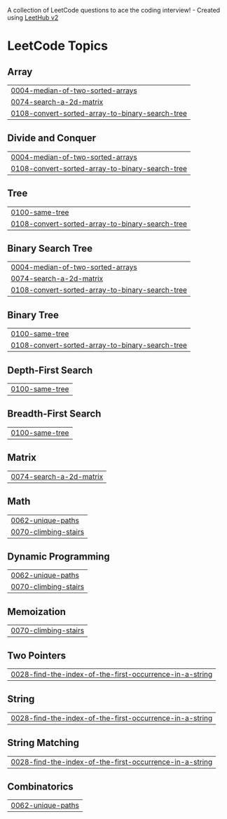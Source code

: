A collection of LeetCode questions to ace the coding interview! - Created using [LeetHub v2](https://github.com/arunbhardwaj/LeetHub-2.0)
<!---LeetCode Topics Start-->
# LeetCode Topics
## Array
|  |
| ------- |
| [0004-median-of-two-sorted-arrays](https://github.com/AryaPratap310/LeetCode/tree/master/0004-median-of-two-sorted-arrays) |
| [0074-search-a-2d-matrix](https://github.com/AryaPratap310/LeetCode/tree/master/0074-search-a-2d-matrix) |
| [0108-convert-sorted-array-to-binary-search-tree](https://github.com/AryaPratap310/LeetCode/tree/master/0108-convert-sorted-array-to-binary-search-tree) |
## Divide and Conquer
|  |
| ------- |
| [0004-median-of-two-sorted-arrays](https://github.com/AryaPratap310/LeetCode/tree/master/0004-median-of-two-sorted-arrays) |
| [0108-convert-sorted-array-to-binary-search-tree](https://github.com/AryaPratap310/LeetCode/tree/master/0108-convert-sorted-array-to-binary-search-tree) |
## Tree
|  |
| ------- |
| [0100-same-tree](https://github.com/AryaPratap310/LeetCode/tree/master/0100-same-tree) |
| [0108-convert-sorted-array-to-binary-search-tree](https://github.com/AryaPratap310/LeetCode/tree/master/0108-convert-sorted-array-to-binary-search-tree) |
## Binary Search Tree
|  |
| ------- |
| [0004-median-of-two-sorted-arrays](https://github.com/AryaPratap310/LeetCode/tree/master/0004-median-of-two-sorted-arrays) |
| [0074-search-a-2d-matrix](https://github.com/AryaPratap310/LeetCode/tree/master/0074-search-a-2d-matrix) |
| [0108-convert-sorted-array-to-binary-search-tree](https://github.com/AryaPratap310/LeetCode/tree/master/0108-convert-sorted-array-to-binary-search-tree) |
## Binary Tree
|  |
| ------- |
| [0100-same-tree](https://github.com/AryaPratap310/LeetCode/tree/master/0100-same-tree) |
| [0108-convert-sorted-array-to-binary-search-tree](https://github.com/AryaPratap310/LeetCode/tree/master/0108-convert-sorted-array-to-binary-search-tree) |
## Depth-First Search
|  |
| ------- |
| [0100-same-tree](https://github.com/AryaPratap310/LeetCode/tree/master/0100-same-tree) |
## Breadth-First Search
|  |
| ------- |
| [0100-same-tree](https://github.com/AryaPratap310/LeetCode/tree/master/0100-same-tree) |
## Matrix
|  |
| ------- |
| [0074-search-a-2d-matrix](https://github.com/AryaPratap310/LeetCode/tree/master/0074-search-a-2d-matrix) |
## Math
|  |
| ------- |
| [0062-unique-paths](https://github.com/AryaPratap310/LeetCode/tree/master/0062-unique-paths) |
| [0070-climbing-stairs](https://github.com/AryaPratap310/LeetCode/tree/master/0070-climbing-stairs) |
## Dynamic Programming
|  |
| ------- |
| [0062-unique-paths](https://github.com/AryaPratap310/LeetCode/tree/master/0062-unique-paths) |
| [0070-climbing-stairs](https://github.com/AryaPratap310/LeetCode/tree/master/0070-climbing-stairs) |
## Memoization
|  |
| ------- |
| [0070-climbing-stairs](https://github.com/AryaPratap310/LeetCode/tree/master/0070-climbing-stairs) |
## Two Pointers
|  |
| ------- |
| [0028-find-the-index-of-the-first-occurrence-in-a-string](https://github.com/AryaPratap310/LeetCode/tree/master/0028-find-the-index-of-the-first-occurrence-in-a-string) |
## String
|  |
| ------- |
| [0028-find-the-index-of-the-first-occurrence-in-a-string](https://github.com/AryaPratap310/LeetCode/tree/master/0028-find-the-index-of-the-first-occurrence-in-a-string) |
## String Matching
|  |
| ------- |
| [0028-find-the-index-of-the-first-occurrence-in-a-string](https://github.com/AryaPratap310/LeetCode/tree/master/0028-find-the-index-of-the-first-occurrence-in-a-string) |
## Combinatorics
|  |
| ------- |
| [0062-unique-paths](https://github.com/AryaPratap310/LeetCode/tree/master/0062-unique-paths) |
<!---LeetCode Topics End-->